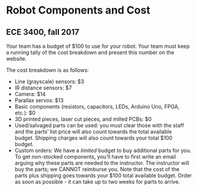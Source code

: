 # Robot Components and Cost

## ECE 3400, fall 2017

Your team has a budget of $100 to use for your robot. Your team must keep a running tally of the cost breakdown and present this number on the website.

The cost breakdown is as follows:

* Line (grayscale) sensors: $3
* IR distance sensors: $7
* Camera: $14
* Parallax servos: $13
* Basic components (resistors, capacitors, LEDs, Arduino Uno, FPGA, etc.): $0
* 3D printed pieces, laser cut pieces, and milled PCBs: $0
* Used/salvaged parts can be used: you must clear those with the staff and the parts’ list price will also count towards the total available budget. Shipping charges will also count towards your total $100 budget.
* Custom orders: We have a _limited_ budget to buy additional parts for you. To get non-stocked components, you'll have to first write an email arguing why these parts are needed to the instructor. The instructor will buy the parts; we CANNOT reimburse you. Note that the cost of the parts plus shipping goes towards your $100 total available budget. Order as soon as possible - it can take up to two weeks for parts to arrive. 
